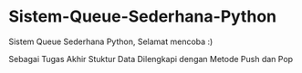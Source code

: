 # Sistem-Queue-Sederhana-Python
Sistem Queue Sederhana Python, Selamat mencoba :)

Sebagai Tugas Akhir Stuktur Data Dilengkapi dengan Metode Push dan Pop
